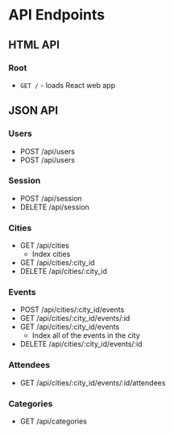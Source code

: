 # API Endpoints

## HTML API
### Root 
- `GET /` - loads React web app 

## JSON API
### Users
- POST /api/users
- POST /api/users

### Session 
- POST /api/session 
- DELETE /api/session 

### Cities 
- GET /api/cities 
	* Index cities
- GET /api/cities/:city_id 
- DELETE /api/cities/:city_id
	
### Events 
- POST /api/cities/:city_id/events
- GET /api/cities/:city_id/events/:id 
- GET /api/cities/:city_id/events 
	* Index all of the events in the city
- DELETE /api/cities/:city_id/events/:id

### Attendees
- GET /api/cities/:city_id/events/:id/attendees
	
### Categories 
- GET /api/categories


